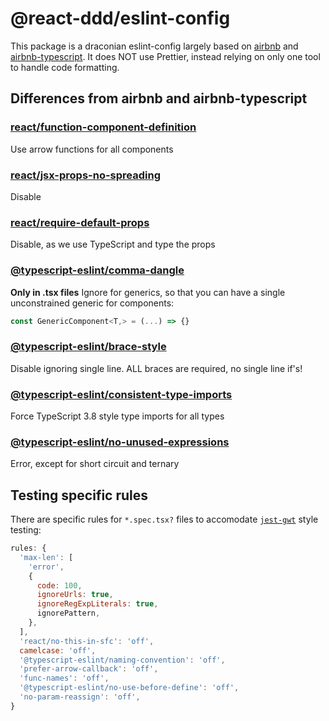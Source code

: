# @react-ddd/eslint-config

This package is a draconian eslint-config largely based on
[airbnb](https://www.npmjs.com/package/eslint-config-airbnb) and
[airbnb-typescript](https://www.npmjs.com/package/eslint-config-airbnb-typescript).
It does NOT use Prettier, instead relying on only one tool to handle code
formatting.

## Differences from airbnb and airbnb-typescript

### [react/function-component-definition](https://github.com/jsx-eslint/eslint-plugin-react/blob/master/docs/rules/function-component-definition.md)

Use arrow functions for all components

### [react/jsx-props-no-spreading](https://github.com/jsx-eslint/eslint-plugin-react/blob/master/docs/rules/jsx-props-no-spreading.md)

Disable

### [react/require-default-props](https://github.com/jsx-eslint/eslint-plugin-react/blob/master/docs/rules/require-default-props.md)

Disable, as we use TypeScript and type the props

### [@typescript-eslint/comma-dangle](https://github.com/typescript-eslint/typescript-eslint/blob/main/packages/eslint-plugin/docs/rules/comma-dangle.md)

**Only in .tsx files** Ignore for generics, so that you can have a single unconstrained generic for components:

```ts
const GenericComponent<T,> = (...) => {}
```

### [@typescript-eslint/brace-style](https://github.com/typescript-eslint/typescript-eslint/blob/main/packages/eslint-plugin/docs/rules/brace-style.md)

Disable ignoring single line. ALL braces are required, no single line if's!

### [@typescript-eslint/consistent-type-imports](https://github.com/typescript-eslint/typescript-eslint/blob/main/packages/eslint-plugin/docs/rules/consistent-type-imports.md)

Force TypeScript 3.8 style type imports for all types

### [@typescript-eslint/no-unused-expressions](https://github.com/typescript-eslint/typescript-eslint/blob/main/packages/eslint-plugin/docs/rules/no-unused-expressions.md)

Error, except for short circuit and ternary

## Testing specific rules

There are specific rules for `*.spec.tsx?` files to accomodate [`jest-gwt`](https://github.com/devzeebo/jest-gwt) style testing:

```js
rules: {
  'max-len': [
    'error',
    {
      code: 100,
      ignoreUrls: true,
      ignoreRegExpLiterals: true,
      ignorePattern,
    },
  ],
  'react/no-this-in-sfc': 'off',
  camelcase: 'off',
  '@typescript-eslint/naming-convention': 'off',
  'prefer-arrow-callback': 'off',
  'func-names': 'off',
  '@typescript-eslint/no-use-before-define': 'off',
  'no-param-reassign': 'off',
}
```